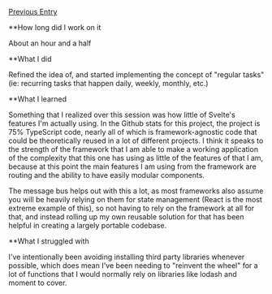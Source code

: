 [Previous Entry](./2023.11.30)

**How long did I work on it

About an hour and a half

**What I did

Refined the idea of, and started implementing the concept of "regular tasks" (ie: recurring tasks that happen daily, weekly, monthly, etc.)

**What I learned 

Something that I realized over this session was how little of Svelte's features I'm actually using.  In the Github stats for this project, the project is 75% TypeScript code, nearly all of which is framework-agnostic code that could be theoretically reused in a lot of different projects.  I think it speaks to the strength of the framework that I am able to make a working application of the complexity that this one has using as little of the features of that I am, because at this point the main features I am using from the framework are routing and the ability to have easily modular components.  

The message bus helps out with this a lot, as most frameworks also assume you will  be heavily relying on them for state management (React is the most extreme  example of this), so not having to rely on the framework at all for that, and instead rolling up my own reusable solution for that has been helpful in creating a largely portable codebase.

**What I struggled with

I've intentionally been avoiding installing third party libraries whenever possible, which does mean I've been needing to "reinvent the wheel" for a lot of functions that I would normally rely on libraries like lodash and moment to cover.  